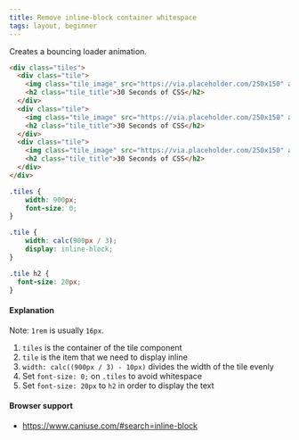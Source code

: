 ```yaml
---
title: Remove inline-block container whitespace
tags: layout, beginner
---
```


Creates a bouncing loader animation.

```html
<div class="tiles">
  <div class="tile">
    <img class="tile_image" src="https://via.placeholder.com/250x150" alt="placeholder" >
    <h2 class="tile_title">30 Seconds of CSS</h2>
  </div>
  <div class="tile">
    <img class="tile_image" src="https://via.placeholder.com/250x150" alt="placeholder" >
    <h2 class="tile_title">30 Seconds of CSS</h2>
  </div>
  <div class="tile">
    <img class="tile_image" src="https://via.placeholder.com/250x150" alt="placeholder" >
    <h2 class="tile_title">30 Seconds of CSS</h2>
  </div>
</div>
```

```css
.tiles {
    width: 900px;
    font-size: 0;
}

.tile {
    width: calc(900px / 3);
    display: inline-block;
}

.tile h2 {
  font-size: 20px;
}
```

#### Explanation

Note: `1rem` is usually `16px`.

1. `tiles` is the container of the tile component
2. `tile` is the item that we need to display inline
3. `width: calc((900px / 3) - 10px)` divides the width of the tile evenly
4. Set `font-size: 0;` on `.tiles` to avoid whitespace 
5. Set `font-size: 20px` to `h2` in order to display the text

#### Browser support

- https://www.caniuse.com/#search=inline-block
